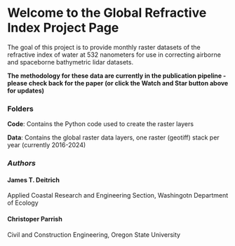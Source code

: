 # Welcome to the Global Refractive Index Project Page
The goal of this project is to provide monthly raster datasets of the refractive index of water at 532 nanometers for use in correcting airborne and spaceborne bathymetric lidar datasets.

**The methodology for these data are currently in the publication pipeline - please check back for the paper (or click the Watch and Star button above for updates)**

### Folders
**Code**: Contains the Python code used to create the raster layers

**Data**: Contains the global raster data layers, one raster (geotiff) stack per year (currently 2016-2024)

### _Authors_
#### James T. Deitrich
Applied Coastal Research and Engineering Section, Washingotn Department of Ecology
#### Christoper Parrish
Civil and Construction Engineering, Oregon State University

